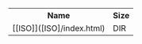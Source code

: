 <table>
<tr><th>Name</th><th>Size</th></tr>
<tr><td>[[ISO]]([ISO]/index.html)</td><td>DIR</td></tr>
</table>
